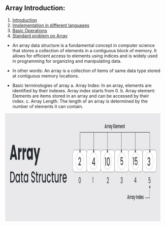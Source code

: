 ## Array Introduction:

1. [Introduction](#arrayIntro)
2. [Implementation in different languages]()
3. [Basic Operations]()
4. [Standard problem on Array]()

<div id="arrayIntro">

- An array data structure is a fundamental concept in computer science that stores a collection of elements in a contiguous block of memory. It allows for efficient access to elements using indices and is widely used in programming for organizing and manipulating data.

- In other words: An array is a collection of items of same data type stored at contiguous memory locations.

- Basic terminologies of array
  a. Array Index: In an array, elements are identified by their indexes. Array index starts from 0.
  b. Array element: Elements are items stored in an array and can be accessed by their index.
  c. Array Length: The length of an array is determined by the number of elements it can contain.

<div align="center">
  <img height="350" width="650" src="./array.JPG"  />
</div>
</div>
